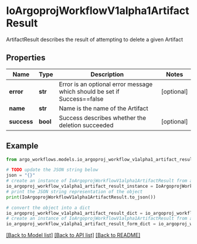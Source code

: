 # IoArgoprojWorkflowV1alpha1ArtifactResult

ArtifactResult describes the result of attempting to delete a given Artifact

## Properties

Name | Type | Description | Notes
------------ | ------------- | ------------- | -------------
**error** | **str** | Error is an optional error message which should be set if Success&#x3D;&#x3D;false | [optional] 
**name** | **str** | Name is the name of the Artifact | 
**success** | **bool** | Success describes whether the deletion succeeded | [optional] 

## Example

```python
from argo_workflows.models.io_argoproj_workflow_v1alpha1_artifact_result import IoArgoprojWorkflowV1alpha1ArtifactResult

# TODO update the JSON string below
json = "{}"
# create an instance of IoArgoprojWorkflowV1alpha1ArtifactResult from a JSON string
io_argoproj_workflow_v1alpha1_artifact_result_instance = IoArgoprojWorkflowV1alpha1ArtifactResult.from_json(json)
# print the JSON string representation of the object
print(IoArgoprojWorkflowV1alpha1ArtifactResult.to_json())

# convert the object into a dict
io_argoproj_workflow_v1alpha1_artifact_result_dict = io_argoproj_workflow_v1alpha1_artifact_result_instance.to_dict()
# create an instance of IoArgoprojWorkflowV1alpha1ArtifactResult from a dict
io_argoproj_workflow_v1alpha1_artifact_result_form_dict = io_argoproj_workflow_v1alpha1_artifact_result.from_dict(io_argoproj_workflow_v1alpha1_artifact_result_dict)
```
[[Back to Model list]](../README.md#documentation-for-models) [[Back to API list]](../README.md#documentation-for-api-endpoints) [[Back to README]](../README.md)


